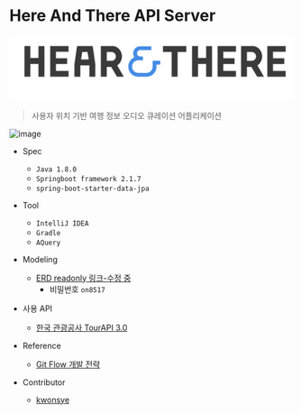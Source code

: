 # Here And There API Server

![image](/images/logo.png)

> 사용자 위치 기반 여행 정보 오디오 큐레이션 어플리케이션

![image](/images/hear&there%20storyboard_frame-Page-2.png)

- Spec
    - `Java 1.8.0`
    - `Springboot framework 2.1.7`
    - `spring-boot-starter-data-jpa`
    
- Tool
    - `IntelliJ IDEA`
    - `Gradle`
    - `AQuery`
   
- Modeling
    - [ERD readonly 링크-수정 중](https://aquerytool.com:443/aquerymain/index/?rurl=1960d678-834c-4fd7-8623-35a505f5b0d5)
        - 비밀번호 `on8517`
- 사용 API
    - [한국 관광공사 TourAPI 3.0](http://api.visitkorea.or.kr/guide/inforUnite.do)

- Reference
    - [Git Flow 개발 전략](https://gmlwjd9405.github.io/2018/05/11/types-of-git-branch.html)
    
- Contributor
    - [kwonsye](https://github.com/kwonsye)
